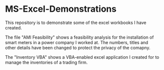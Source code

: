 # MS-Excel-Demonstrations
This repository is to demonstrate some of the excel workbooks I have created.

The file "AMI Feasibility" shows a feasibility analysis for the installation of smart meters in a power company I worked at. The numbers, titles and other details have been changed to protect the privacy of the comapny.

The "Inventory VBA" shows a VBA-enabled excel application I created for to manage the inventories of a trading firm.
